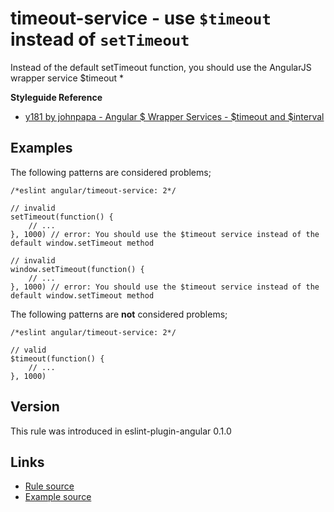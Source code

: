 <!-- WARNING: Generated documentation. Edit docs and examples in the rule and examples file ('rules/timeout-service.js', 'examples/timeout-service.js'). -->

# timeout-service - use `$timeout` instead of `setTimeout`

Instead of the default setTimeout function, you should use the AngularJS wrapper service $timeout
*

**Styleguide Reference**

* [y181 by johnpapa - Angular $ Wrapper Services - $timeout and $interval](https://github.com/johnpapa/angular-styleguide/blob/master/a1/README.md#style-y181)

## Examples

The following patterns are considered problems;

    /*eslint angular/timeout-service: 2*/

    // invalid
    setTimeout(function() {
        // ...
    }, 1000) // error: You should use the $timeout service instead of the default window.setTimeout method

    // invalid
    window.setTimeout(function() {
        // ...
    }, 1000) // error: You should use the $timeout service instead of the default window.setTimeout method

The following patterns are **not** considered problems;

    /*eslint angular/timeout-service: 2*/

    // valid
    $timeout(function() {
        // ...
    }, 1000)

## Version

This rule was introduced in eslint-plugin-angular 0.1.0

## Links

* [Rule source](../rules/timeout-service.js)
* [Example source](../examples/timeout-service.js)
